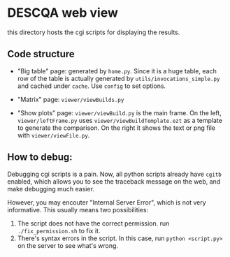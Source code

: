 # DESCQA web view

this directory hosts the cgi scripts for displaying the results.


## Code structure

- "Big table" page: generated by `home.py`. Since it is a huge table, each row of the table is actually generated by `utils/invocations_simple.py` and cached under `cache`. Use `config` to set options.

- "Matrix" page: `viewer/viewBuilds.py`

- "Show plots" page: `viewer/viewBuild.py` is the main frame. On the left, `viewer/leftFrame.py` uses `viewer/viewBuildTemplate.ezt` as a template to generate the comparison. On the right it shows the text or png file with `viewer/viewFile.py`.


## How to debug:

Debugging cgi scripts is a pain. Now, all python scripts already have `cgitb` enabled, which allows you to see the traceback message on the web, and make debugging much easier. 

However, you may encouter "Internal Server Error", which is not very informative. This usually means two possibilities: 

1.  The script does not have the correct permission. run `./fix_permission.sh` to fix it.
2.  There's syntax errors in the script. In this case, run `python <script.py>` on the server to see what's wrong. 

